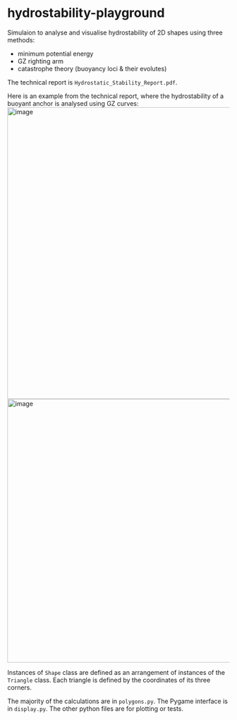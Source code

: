 # hydrostability-playground

Simulaion to analyse and visualise hydrostability of 2D shapes using three methods:
- minimum potential energy
- GZ righting arm
- catastrophe theory (buoyancy loci & their evolutes)

The technical report is `Hydrostatic_Stability_Report.pdf`.

Here is an example from the technical report, where the hydrostability of a buoyant anchor is analysed using GZ curves:
<img width="1026" height="662" alt="image" src="https://github.com/user-attachments/assets/ace9d5a5-23a3-4a99-becc-7c362ed93087" />
<img width="1164" height="598" alt="image" src="https://github.com/user-attachments/assets/81a553db-f101-4cc8-ad48-29a7dc7b0459" />

Instances of `Shape` class are defined as an arrangement of instances of the `Triangle` class. Each triangle is defined by the coordinates of its three corners.

The majority of the calculations are in `polygons.py`. The Pygame interface is in `display.py`. The other python files are for plotting or tests.
